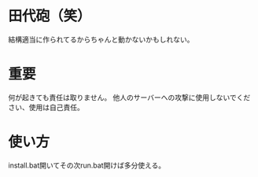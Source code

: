 # 田代砲（笑）
結構適当に作られてるからちゃんと動かないかもしれない。
# 重要
何が起きても責任は取りません。
他人のサーバーへの攻撃に使用しないでください、使用は自己責任。
# 使い方
install.bat開いてその次run.bat開けば多分使える。
